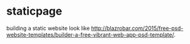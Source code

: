 # staticpage
building a static website look like http://blazrobar.com/2015/free-psd-website-templates/builder-a-free-vibrant-web-app-psd-template/.
